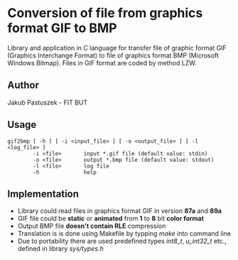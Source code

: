 # Conversion of file from graphics format GIF to BMP

Library and application in C language for transfer file of graphic format GIF (Graphics Interchange Format) to file of graphics format BMP (Microsoft Windows Bitmap). Files in GIF format are coded by method LZW.

## Author
Jakub Pastuszek - FIT BUT

## Usage
```
gif2bmp [ -h ] [ -i <input_file> ] [ -o <output_file> ] [ -l <log_file> ]
        -i <file>       input *.gif file (default value: stdin)
        -o <file>       output *.bmp file (default value: stdout)
        -l <file>       log file
        -h              help
```

## Implementation

 - Library could read files in graphics format GIF in version **87a** and **89a**
 - GIF file could be **static** or **animated** from **1** to **8** bit **color format**
 - Output BMP file **doesn't contain RLE** compression
 - Translation is is done using Makefile by typping *make* into command line
 - Due to portability there are used predefined types *int8_t*, *u_int32_t* etc., defined in library *sys/types.h*
